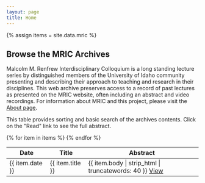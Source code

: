```yaml
---
layout: page
title: Home
---
```

{% assign items = site.data.mric %}

<link href="{{ site.baseurl }}/css/vanilla-dataTables.min.css" rel="stylesheet" type="text/css">

## Browse the MRIC Archives

Malcolm M. Renfrew Interdisciplinary Colloquium is a long standing lecture series by distinguished members of the University of Idaho community presenting and describing their approach to teaching and research in their disciplines.
This web archive preserves access to a record of past lectures as presented on the MRIC website, often including an abstract and video recordings.
For information about MRIC and this project, please visit the [About page](about.html).

This table provides sorting and basic search of the archives contents. 
Click on the "Read" link to see the full abstract.

<table id="index-table" class="display">
    <thead>
        <tr>
            <th>Date</th>
            <th>Title</th>
            <th>Abstract</th>
        </tr>
    </thead>
    <tbody>
{% for item in items %}        
        <tr>
            <td>{{ item.date }}</td>
            <td>{{ item.title }}</td>
            <td>{{ item.body | strip_html | truncatewords: 40 }} <a href="{{ site.baseurl }}/archive/{{ item.name }}.html">View</a></td>
        </tr>
{% endfor %}
    </tbody>
</table>

<script src="{{ site.baseurl }}/css/vanilla-dataTables.min.js" type="text/javascript"></script>

<script>
    var dataTable = new DataTable("#index-table", {
        perPage: 20,
        fixedColumns: true,
        layout: {
            top: "{info}{search}",
            bottom: "{select}{pager}"
        },
        columns: [
            { select: 0, sort: "desc" }
        ]
    });
</script>
